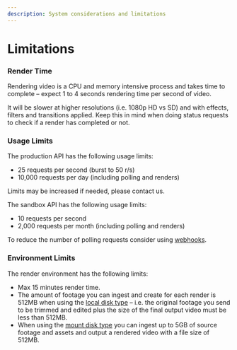 ```yaml
---
description: System considerations and limitations
---
```


# Limitations

### Render Time

Rendering video is a CPU and memory intensive process and takes time to complete – expect 1 to 4 seconds rendering time per second of video.

It will be slower at higher resolutions \(i.e. 1080p HD vs SD\) and with effects, filters and transitions applied. Keep this in mind when doing status requests to check if a render has completed or not.

### Usage Limits

The production API has the following usage limits:

* 25 requests per second \(burst to 50 r/s\)
* 10,000 requests per day \(including polling and renders\)

Limits may be increased if needed, please contact us.

The sandbox API has the following usage limits:

* 10 requests per second
* 2,000 requests per month \(including polling and renders\)

To reduce the number of polling requests consider using [webhooks](webhooks.md).

### Environment Limits

The render environment has the following limits:

* Max 15 minutes render time.
* The amount of footage you can ingest and create for each render is 512MB when using the [local disk type](disk-types.md#speed-optimised-local-disk-type) – i.e. the original footage you send to be trimmed and edited plus the size of the final output video must be less than 512MB.
* When using the [mount disk type](disk-types.md#file-size-optimised-mount-disk-type) you can ingest up to 5GB of source footage and assets and output a rendered video with a file size of 512MB.

